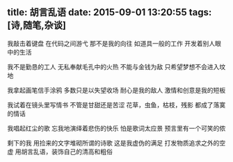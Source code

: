 title: 胡言乱语
date: 2015-09-01 13:20:55
tags: [诗,随笔,杂谈]
---
我敲击着键盘
在代码之间游弋
那不是我的向往
如道具一般的工作
开发着别人眼中的生活

我不是勤恳的工人
无私奉献毛孔中的火热
不能与金钱为敌
只希望梦想不会进入坟地

我拿起画笔信手涂鸦
多数只是以失望收场
耐心是我的敌人
激情和创意是我的短板

我试着在镜头里写情书
不管是甘甜还是苦涩
花草，虫鱼，枯枝，残影
都成了落寞的情话

我唱起红尘的歌
忘我地演绎着悲伤的快乐
怕是歌词太应景
预言里有一个可笑的侬


剩下的我
用捡来的文字堆砌所谓的诗歌
这是我虚伪的满足
打发物质追求之外的空虚
用胡言乱语，装饰自己的清高和粗俗